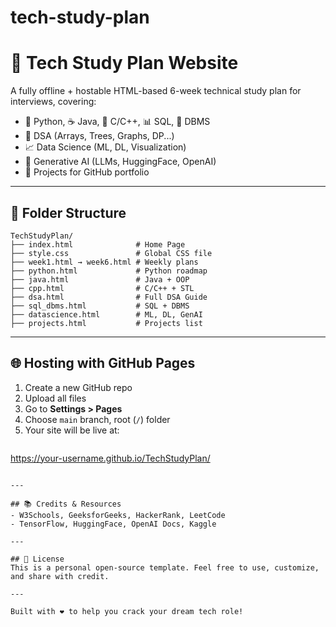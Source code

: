 # tech-study-plan
# 🚀 Tech Study Plan Website

A fully offline + hostable HTML-based 6-week technical study plan for interviews, covering:

- 🐍 Python, ☕ Java, 🔧 C/C++, 📊 SQL, 📘 DBMS
- 🔢 DSA (Arrays, Trees, Graphs, DP...)
- 📈 Data Science (ML, DL, Visualization)
- 🤖 Generative AI (LLMs, HuggingFace, OpenAI)
- 💼 Projects for GitHub portfolio

---

## 📁 Folder Structure
```
TechStudyPlan/
├── index.html              # Home Page
├── style.css               # Global CSS file
├── week1.html → week6.html # Weekly plans
├── python.html             # Python roadmap
├── java.html               # Java + OOP
├── cpp.html                # C/C++ + STL
├── dsa.html                # Full DSA Guide
├── sql_dbms.html           # SQL + DBMS
├── datascience.html        # ML, DL, GenAI
├── projects.html           # Projects list
```

---

## 🌐 Hosting with GitHub Pages
1. Create a new GitHub repo
2. Upload all files
3. Go to **Settings > Pages**
4. Choose `main` branch, root (`/`) folder
5. Your site will be live at:
   ```
https://your-username.github.io/TechStudyPlan/
   ```

---

## 📚 Credits & Resources
- W3Schools, GeeksforGeeks, HackerRank, LeetCode
- TensorFlow, HuggingFace, OpenAI Docs, Kaggle

---

## 📄 License
This is a personal open-source template. Feel free to use, customize, and share with credit.

---

Built with ❤️ to help you crack your dream tech role!
